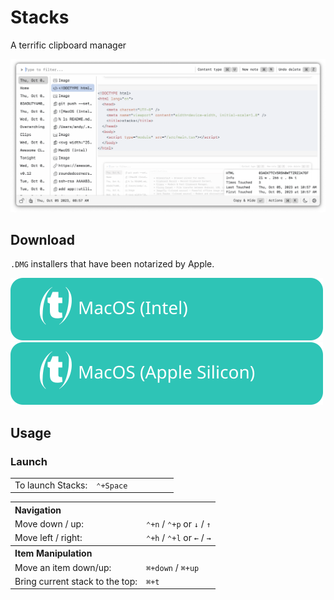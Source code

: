# Stacks

A terrific clipboard manager

![screenshot](./docs/screenshots/screenshot.png)

## Download

`.DMG` installers that have been notarized by Apple.

[![MacOS (Intel)](docs/assets/MacOS-Intel.svg)](https://github.com/cablehead/stacks/releases/download/v0.13.1/Stacks_0.13.1_x86_64.dmg)
[![MacOS (Apple Silicon)](docs/assets/MacOS-Apple.Silicon.svg)](https://github.com/cablehead/stacks/releases/download/v0.13.1/Stacks_0.13.1_aarch64.dmg)

## Usage

### Launch

<table>
  <tr width="100%">
    <td width="50%">To launch Stacks:</td>
    <td width="50%"><code>&#8963;+Space</code></td>
  </tr>
</table>

<table>
  <tr>
    <th colspan="2" align="left">Navigation</th>
  </tr>
  <tr>
    <td>Move down / up:</td>
    <td><code>&#8963;+n</code> / <code>&#8963;+p</code> or <code>&#8595;</code> / <code>&#8593;</code></td>
  </tr>
  <tr>
    <td>Move left / right:</td>
    <td><code>&#8963;+h</code> / <code>&#8963;+l</code> or <code>&#8592;</code> / <code>&#8594;</code></td>
  </tr>
  <tr>
    <th colspan="2" align="left">Item Manipulation</th>
  </tr>
  <tr>
    <td>Move an item down/up:</td>
    <td><code>&#8984;+down</code> / <code>&#8984;+up</code></td>
  </tr>
  <tr>
    <td>Bring current stack to the top:</td>
    <td><code>&#8984;+t</code></td>
  </tr>
</table>
